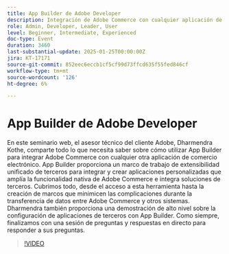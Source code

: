 ```yaml
---
title: App Builder de Adobe Developer
description: Integración de Adobe Commerce con cualquier aplicación de comercio electrónico mediante la guía de expertos de App Builder y la demostración en directo
role: Admin, Developer, Leader, User
level: Beginner, Intermediate, Experienced
doc-type: Event
duration: 3460
last-substantial-update: 2025-01-25T00:00:00Z
jira: KT-17171
source-git-commit: 852eec6eccb1cf5cf99d73ffcd635f55fed846cf
workflow-type: tm+mt
source-wordcount: '126'
ht-degree: 6%

---
```



# App Builder de Adobe Developer

En este seminario web, el asesor técnico del cliente Adobe, Dharmendra Kothe, comparte todo lo que necesita saber sobre cómo utilizar App Builder para integrar Adobe Commerce con cualquier otra aplicación de comercio electrónico. App Builder proporciona un marco de trabajo de extensibilidad unificado de terceros para integrar y crear aplicaciones personalizadas que amplía la funcionalidad nativa de Adobe Commerce e integra soluciones de terceros. Cubrimos todo, desde el acceso a esta herramienta hasta la creación de marcos que minimicen las complicaciones durante la transferencia de datos entre Adobe Commerce y otros sistemas. Dharmendra también proporciona una demostración de alto nivel sobre la configuración de aplicaciones de terceros con App Builder. Como siempre, finalizamos con una sesión de preguntas y respuestas en directo para responder a sus preguntas.

>[!VIDEO](https://video.tv.adobe.com/v/3443027/?learn=on&enablevpops)
